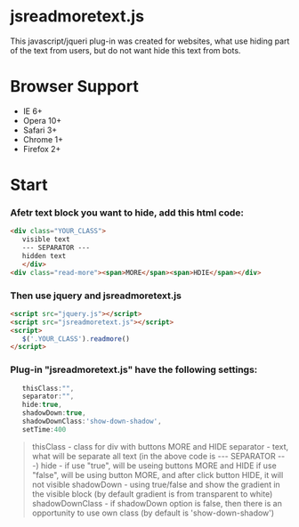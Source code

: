 # jsreadmoretext.js

This javascript/jqueri plug-in was created for websites, what use hiding part of the text from users, but do not want hide this text from bots.

# Browser Support

  * IE 6+
  * Opera 10+
  * Safari 3+
  * Chrome 1+
  * Firefox 2+

# Start

### Afetr text block you want to hide, add this html code:
``` html
<div class="YOUR_CLASS">
   visible text
   --- SEPARATOR ---
   hidden text
   </div>
<div class="read-more"><span>MORE</span><span>HDIE</span></div>
```

### Then use jquery and jsreadmoretext.js 
``` html
<script src="jquery.js"></script>
<script src="jsreadmoretext.js"></script>
<script>
   $('.YOUR_CLASS').readmore()
</script>
```

### Plug-in "jsreadmoretext.js" have the following settings:
``` js
   thisClass:"",
   separator:"",
   hide:true,
   shadowDown:true,
   shadowDownClass:'show-down-shadow',
   setTime:400
```

> thisClass       - class for div with buttons MORE and HIDE
> separator       - text, what will be separate all text (in the above code is --- SEPARATOR ---)
> hide            - if use "true", will be useing buttons MORE and HIDE
>                   if use "false", will be using button MORE, and after click button HIDE, it will not visible
> shadowDown      - using true/false and show the gradient in the visible block (by default gradient is from transparent to white)
> shadowDownClass - if shadowDown option is false, then there is an opportunity to use own class (by default is 'show-down-shadow')

